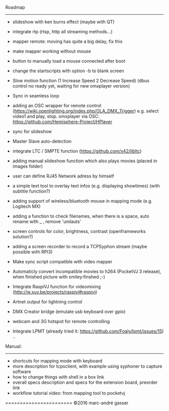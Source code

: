 Roadmap
*******

- slideshow with ken burns effect (maybe with QT)
- integrate rtp (rtsp, http all streaming methods...)
- mapper remote: moving has quite a big delay, fix this
- make mapper working without mouse
- button to manually load a mouse connected after boot
- change the startscripts with option -b to blank screen
- Slow motion function (1 Increase Speed 2 Decrease Speed) (dbus control no ready yet, waiting for new omxplayer version)
- Sync in seamless loop 

- adding an OSC wrapper for remote control (https://wiki.openlighting.org/index.php/OLA_DMX_Trigger) e.g. select video1 and play, stop.
   omxplayer via OSC: https://github.com/Hemisphere-Project/HPlayer

- sync for slideshow
- Master Slave auto-detection
- integrate LTC / SMPTE function (https://github.com/x42/libltc)
- adding manual slideshow function which also plays movies (placed in images folder)
- user can define RJ45 Network adress by himself

- a simple text tool to overlay text infos (e.g. displaying showtimes) (with subtitle function?)
- adding support of wireless/bluetooth mouse in mapping mode (e.g. Logitech MX)
- adding a function to check filenames, when there is a space, auto rename with _ , remove 'umlauts'
- screen controls for color, brightness, contrast (openframeworks solution?)
- adding a screen recorder to record a TCPSyphon stream (maybe possible with RPI3)
- Make sync script compatible with video mapper 
- Automaticly convert incompatible movies to h264  (PocketVJ 3 release), when finished picture with smiley:finshed ;-)
- Integrate RaspiVJ function for videomixing (http://w.xuv.be/projects/raspivj#raspivj)
- Artnet output for lightning control
- DMX Creator bridge (emulate usb keyboard over gpio)
- webcam and 3G hotspot for remote controlling
- Integrate LPMT (already tried it: https://github.com/Foaly/lpmt/issues/15)
..

Manual:
*******
- shortcuts for mapping mode with keyboard
- more description for tcpsclient, with example using syphoner to capture software
- how to change things with shell in a box link
- overall specs description and specs for the extension board, preorder link
- workflow tutorial video: from mapping tool to pocketvj


=======================
©2016 marc-andré gasser

